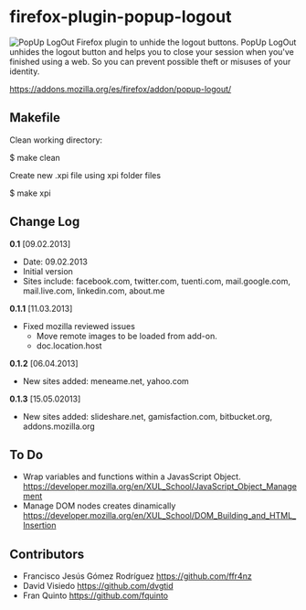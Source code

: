 # firefox-plugin-popup-logout #

![PopUp LogOut](https://addons.cdn.mozilla.net/img/uploads/addon_icons/420/420846-64.png "Logo PopUp LogOut")
Firefox plugin to unhide the logout buttons.
PopUp LogOut unhides the logout button and helps you to close your session when you've finished using a web. So you can prevent possible theft or misuses of your identity.

<https://addons.mozilla.org/es/firefox/addon/popup-logout/>

## Makefile ##

Clean working directory:

$ make clean

Create new .xpi file using xpi folder files

$    make xpi

## Change Log ##

**0.1** [09.02.2013]

*   Date: 09.02.2013
*   Initial version
*   Sites include: facebook.com, twitter.com, tuenti.com, mail.google.com, mail.live.com, linkedin.com, about.me

**0.1.1** [11.03.2013]

*   Fixed mozilla reviewed issues
    - Move remote images to be loaded from add-on.
    - doc.location.host

**0.1.2** [06.04.2013]

*   New sites added: meneame.net, yahoo.com

**0.1.3** [15.05.02013]

*   New sites added: slideshare.net, gamisfaction.com, bitbucket.org, addons.mozilla.org

## To Do ##
*   Wrap variables and functions within a JavasScript Object. <https://developer.mozilla.org/en/XUL_School/JavaScript_Object_Management>
*   Manage DOM nodes creates dinamically <https://developer.mozilla.org/en/XUL_School/DOM_Building_and_HTML_Insertion>

## Contributors ##
*    Francisco Jesús Gómez Rodríguez <https://github.com/ffr4nz>
*    David Visiedo <https://github.com/dvgtid>
*    Fran Quinto <https://github.com/fquinto>
